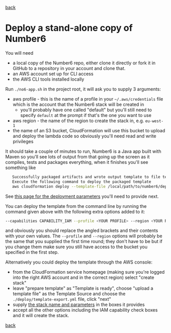 [back](./how_do_i_get_it.md)

# Deploy a stand-alone copy of Number6

You will need 

- a local copy of the Number6 repo, either clone it directly or fork it in GitHub to a repository in your account and clone that.
- an AWS account set up for CLI access
- the AWS CLI tools installed locally

Run `./no6-app.sh` in the project root, it will ask you to supply 3 arguments:

- aws profile - this is the name of a profile in your `~/.aws/credentials` file which is the account that the Number6 stack will be created in
  - you'll probably have one called "default" but you'll still need to specify `default` at the prompt if that's the one you want to use
- aws region - the name of the region to create the stack in, e.g. `eu-west-1`
- the name of an S3 bucket, CloudFormation will use this bucket to upload and deploy the lambda code so obviously you'll need read and write privileges 

It should take a couple of minutes to run, Number6 is a Java app built with Maven so you'll see lots of output from that going up the screen as it compiles, tests and packages everything, when it finishes you'll see something like

```bash
   Successfully packaged artifacts and wrote output template to file template-export.yml.
   Execute the following command to deploy the packaged template
   aws cloudformation deploy --template-file /local/path/to/number6/deploy/template-export.yml --stack-name <YOUR STACK NAME>
```

See [this page for the deployment parameters](./number6_deployment_params.md) you'll need to provide next.

You can deploy the template from the command line by running the command given above with the following extra options added to it:

```bash
--capabilities CAPABILITY_IAM --profile <YOUR PROFILE> --region <YOUR REGION> --parameter-overrides SlackChannel=<YOUR SLACK CHANNEL ID> BlacklistedChannels=<YOUR BLACKLIST CSV> SlackTokenSecretName=<YOUR SECRET NAME> EnvType=<YOUR ENV TYPE>
```

and obviously you should replace the angled brackets and their contents with your own values. The `--profile` and `--region` options will probably be the same that you supplied the first time round; they don't have to be but if you change them make sure you still have access to the bucket you specified in the first step.

 Alternatively you could deploy the template through the AWS console: 

- from the CloudFormation service homepage (making sure you're logged into the right AWS account and in the correct region) select "create stack"
- leave "prepare template" as "Template is ready", choose "upload a template file" as the Template Source and choose the `./deploy/template-export.yml` file, click "next"
- supply [the stack name and parameters](./number6_deployment_params.md) in the boxes it provides
- accept all the other options including the IAM capability check boxes and it will create the stack.

[back](./how_do_i_get_it.md)